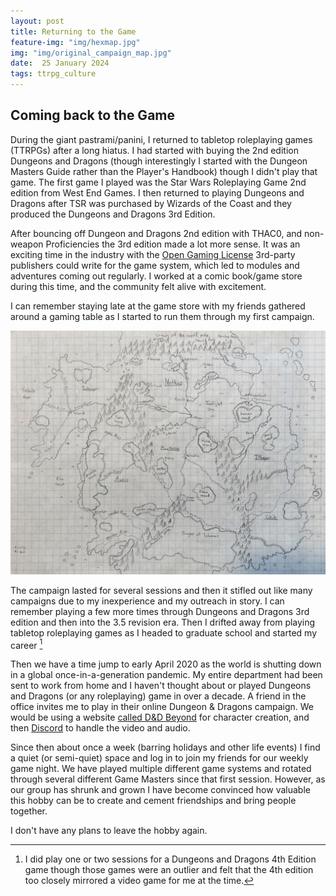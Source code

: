 ```yaml
---
layout: post
title: Returning to the Game
feature-img: "img/hexmap.jpg"
img: "img/original_campaign_map.jpg"
date:  25 January 2024
tags: ttrpg_culture
---
```

## Coming back to the Game
During the giant pastrami/panini, I returned to tabletop roleplaying games (TTRPGs) after a long hiatus. I had started with buying the 2nd edition Dungeons and Dragons (though interestingly I started with the Dungeon Masters Guide rather than the Player's Handbook) though I didn't play that game. The first game I played was the Star Wars Roleplaying Game 2nd edition from West End Games. I then returned to playing Dungeons and Dragons after TSR was purchased by Wizards of the Coast and they produced the Dungeons and Dragons 3rd Edition.

After bouncing off Dungeon and Dragons 2nd edition with THAC0, and non-weapon Proficiencies the 3rd edition made a lot more sense. It was an exciting time in the industry with the [Open Gaming License](https://en.wikipedia.org/wiki/Open_Game_License) 3rd-party publishers could write for the game system, which led to modules and adventures coming out regularly. I worked at a comic book/game store during this time, and the community felt alive with excitement.

I can remember staying late at the game store with my friends gathered around a gaming table as I started to run them through my first campaign.

![The map for my first campaign](/img/original_campaign_map.jpg)

The campaign lasted for several sessions and then it stifled out like many campaigns due to my inexperience and my outreach in story. I can remember playing a few more times through Dungeons and Dragons 3rd edition and then into the 3.5 revision era.  Then I drifted away from playing tabletop roleplaying games as I headed to graduate school and started my career [^1] 

Then we have a time jump to early April 2020 as the world is shutting down in a global once-in-a-generation pandemic. My entire department had been sent to work from home and I haven't thought about or played Dungeons and Dragons (or any roleplaying) game in over a decade. A friend in the office invites me to play in their online Dungeon & Dragons campaign. We would be using a website [called D&D Beyond](https://www.dndbeyond.com/) for character creation, and then [Discord](https://discord.com/) to handle the video and audio.

Since then about once a week (barring holidays and other life events) I find a quiet (or semi-quiet) space and log in to join my friends for our weekly game night. We have played multiple different game systems and rotated through several different Game Masters since that first session. However, as our group has shrunk and grown I have become convinced how valuable this hobby can be to create and cement friendships and bring people together.

I don't have any plans to leave the hobby again.

[^1]: I did play one or two sessions for a Dungeons and Dragons 4th Edition game though those games were an outlier and felt that the 4th edition too closely mirrored a video game for me at the time.






